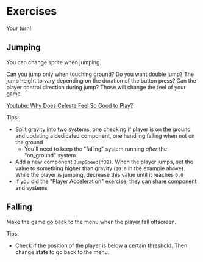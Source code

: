 # Exercises

<div class="warning">

Your turn!

</div>

## Jumping

You can change sprite when jumping.

Can you jump only when touching ground? Do you want double jump? The jump height to vary depending on the duration of the button press? Can the player control direction during jump? Those will change the feel of your game.

[Youtube: Why Does Celeste Feel So Good to Play?](https://www.youtube.com/watch?v=yorTG9at90g)

Tips:
* Split gravity into two systems, one checking if player is on the ground and updating a dedicated component, one handling falling when not on the ground
    * You'll need to keep the "falling" system running *after* the "on_ground" system
* Add a new component `JumpSpeed(f32)`. When the player jumps, set the value to something higher than gravity (`10.0` in the example above). While the player is jumping, decrease this value until it reaches `0.0`
* If you did the "Player Acceleration" exercise, they can share component and systems

## Falling

Make the game go back to the menu when the player fall offscreen.

Tips:
* Check if the position of the player is below a certain threshold. Then change state to go back to the menu.
